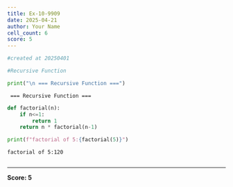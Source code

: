 ```yaml
---
title: Ex-10-9909
date: 2025-04-21
author: Your Name
cell_count: 6
score: 5
---
```


```python
#created at 20250401
```


```python
#Recursive Function
```


```python
print("\n === Recursive Function ===")
```

    
     === Recursive Function ===



```python
def factorial(n):
    if n<=1:
        return 1
    return n * factorial(n-1)
```


```python
print(f"factorial of 5:{factorial(5)}")
```

    factorial of 5:120



```python

```


---
**Score: 5**